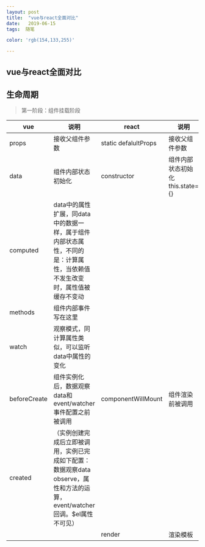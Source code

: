 ```yaml
---
layout: post
title:  "vue与react全面对比"
date:   2019-06-15
tags:  随笔

color: 'rgb(154,133,255)'

---
```

vue与react全面对比
---
## 生命周期
> 第一阶段：组件挂载阶段

vue|说明|react|说明
---|---|---|---
props | 接收父组件参数 | static defalultProps | 接收父组件参数
data | 组件内部状态初始化  | constructor | 组件内部状态初始化 this.state={}
computed|data中的属性扩展，同data中的数据一样，属于组件内部状态属性，不同的是：计算属性，当依赖值不发生改变时，属性值被缓存不变动||
methods|组件内部事件写在这里||
watch|观察模式，同计算属性类似，可以监听data中属性的变化||
beforeCreate | 组件实例化后，数据观察data和event/watcher事件配置之前被调用 | componentWillMount | 组件渲染前被调用
created | （实例创建完成后立即被调用，实例已完成如下配置：数据观察data observe，属性和方法的运算，event/watcher回调。$el属性不可见）| |
 | | |render | 渲染模板